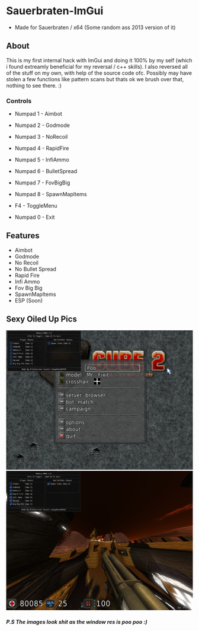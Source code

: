 # Sauerbraten-ImGui
- Made for Sauerbraten / x64 (Some random ass 2013 version of it)

## About
This is my first internal hack with ImGui and doing it 100% by my self (which i found extreamly beneficial for my reversal / c++ skills). I also reversed all of the stuff on my own, with help of the source code ofc. Possibly may have stolen a few functions like pattern scans but thats ok we brush over that, nothing to see there. :)

### Controls
- Numpad 1 - Aimbot
- Numpad 2 - Godmode
- Numpad 3 - NoRecoil
- Numpad 4 - RapidFire
- Numpad 5 - InfiAmmo
- Numpad 6 - BulletSpread
- Numpad 7 - FovBigBig
- Numpad 8 - SpawnMapItems


- F4 - ToggleMenu
- Numpad 0 - Exit

## Features
- Aimbot
- Godmode
- No Recoil
- No Bullet Spread
- Rapid Fire
- Infi Ammo
- Fov Big Big
- SpawnMapItems
- ESP (Soon)

## Sexy Oiled Up Pics

![Oiled Up Pic 1](https://github.com/Sir-Monke/Sauerbraten-Internal-ImGui/blob/main/Example1.png)
![Oiled Up Pic 2](https://github.com/Sir-Monke/Sauerbraten-Internal-ImGui/blob/main/Example2.png)
##### P.S The images look shit as the window res is poo poo :)
